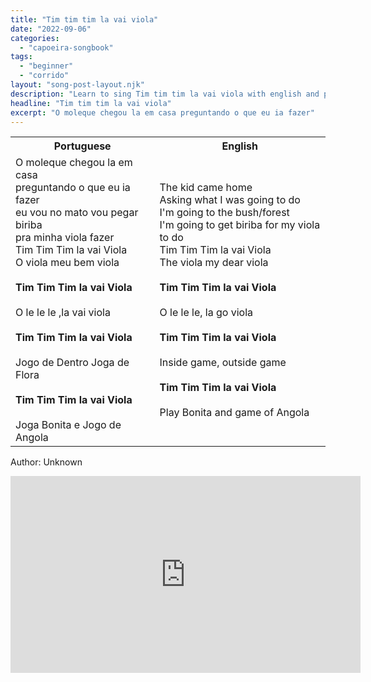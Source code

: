 ```yaml
---
title: "Tim tim tim la vai viola"
date: "2022-09-06"
categories:
  - "capoeira-songbook"
tags:
  - "beginner"
  - "corrido"
layout: "song-post-layout.njk"
description: "Learn to sing Tim tim tim la vai viola with english and portuguese translations along with a video to help you learn."
headline: "Tim tim tim la vai viola"
excerpt: "O moleque chegou la em casa preguntando o que eu ia fazer"
---
```


<table class="capoeira-table">
    <tr class="header-row">
        <th>Portuguese</th>
        <th>English</th>
    </tr>
    <tr>
        <td>
            O moleque chegou la em casa<br>
            preguntando o que eu ia fazer<br>
            eu vou no mato vou pegar biriba<br>
            pra minha viola fazer<br>
            Tim Tim Tim la vai Viola<br>
            O viola meu bem viola<br><br>
            <strong>Tim Tim Tim la vai Viola<br></strong><br>
            O le le le ,la vai viola<br><br>
            <strong>Tim Tim Tim la vai Viola<br></strong><br>
            Jogo de Dentro Joga de Flora<br><br>
            <strong>Tim Tim Tim la vai Viola<br></strong><br>
            Joga Bonita e Jogo de Angola
        </td>
        <td>
            The kid came home<br>
            Asking what I was going to do<br>
            I'm going to the bush/forest<br>
            I'm going to get biriba for my viola to do<br>
            Tim Tim Tim la vai Viola<br>
            The viola my dear viola<br><br>
            <strong>Tim Tim Tim la vai Viola</strong><br><br>
            O le le le, la go viola<br><br>
            <strong>Tim Tim Tim la vai Viola</strong><br><br>
            Inside game, outside game<br><br>
            <strong>Tim Tim Tim la vai Viola</strong><br><br>
            Play Bonita and game of Angola
        </td>
    </tr>
</table>

<figcaption>

Author: Unknown

</figcaption>

<iframe width="560" height="315" src="https://www.youtube.com/embed/zgfMV9WqJ6k" title="YouTube video player" frameborder="0" allow="accelerometer; autoplay; clipboard-write; encrypted-media; gyroscope; picture-in-picture" allowfullscreen></iframe>